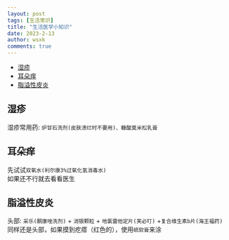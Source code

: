 ```yaml
---
layout: post
tags: [生活常识]
title: "生活医学小知识"
date: 2023-2-13
author: wsxk
comments: true
---
```


- [湿疹](#湿疹)
- [耳朵痒](#耳朵痒)
- [脂溢性皮炎](#脂溢性皮炎)


## 湿疹<br>
湿疹常用药: `炉甘石洗剂(皮肤溃烂时不要用)、糠酸莫米松乳膏`

## 耳朵痒<br>
先试试`双氧水(利尔康3%过氧化氢消毒水)`<br>
如果还不行就去看看医生

## 脂溢性皮炎<br>
头部: `采乐(酮康唑洗剂)` + `消银颗粒` + `地氯雷他定片(芙必叮)` +`复合维生素b片(海王福药)`<br>
同样还是头部，如果摸到疙瘩（红色的），使用`硫软膏`来涂<br>
